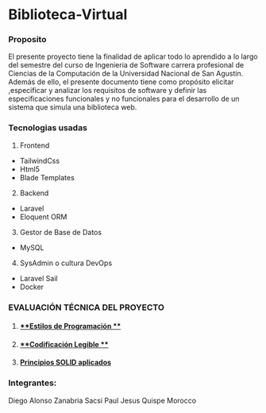 # Biblioteca-Virtual
### **Proposito**

El presente proyecto tiene la finalidad de aplicar todo lo aprendido a lo largo del semestre del curso de Ingenieria de Software carrera profesional de Ciencias de la Computación de la Universidad Nacional de San Agustín.
Además de ello, el presente documento tiene como propósito elicitar ,especificar y analizar los requisitos de software y definir las especificaciones funcionales y no funcionales para el desarrollo de un sistema que simula una biblioteca web.

### **Tecnologias usadas**
1. Frontend
- TailwindCss
- Html5
- Blade Templates
2. Backend
- Laravel
- Eloquent ORM
3. Gestor de Base de Datos
- MySQL
4. SysAdmin o cultura DevOps
- Laravel Sail
- Docker

### **EVALUACIÓN TÉCNICA DEL PROYECTO**

1. #### [**Estilos de Programación **](https://github.com/Diegodaz/Biblioteca-Virtual/blob/d85e4338888c45dd62f05112b7be1daa48efb610/Docs/Laboratorio%209_%20%20Estilos%20de%20Programaci%C3%B3n.pdf)

2. #### [**Codificación Legible **]([https://github.com/cheems-dev/Biblioteca-CS/blob/main/docs/03_readable_coding.md](https://github.com/Diegodaz/Biblioteca-Virtual/blob/d85e4338888c45dd62f05112b7be1daa48efb610/Docs/Laboratorio%2010_%20Codificaci%C3%B3n%20Legible%20(Clean%20Code).pdf))

3. #### [**Principios SOLID aplicados**]([https://github.com/cheems-dev/Biblioteca-CS/blob/main/docs/04_solid.md](https://github.com/Diegodaz/Biblioteca-Virtual/blob/d85e4338888c45dd62f05112b7be1daa48efb610/Docs/Laboratorio%2011_%20Principios%20%20SOLID.pdf)https://github.com/Diegodaz/Biblioteca-Virtual/blob/d85e4338888c45dd62f05112b7be1daa48efb610/Docs/Laboratorio%2011_%20Principios%20%20SOLID.pdf)


### Integrantes:

Diego Alonso Zanabria Sacsi
Paul Jesus Quispe Morocco
